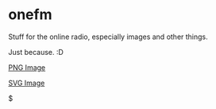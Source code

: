 # onefm
Stuff for the online radio, especially images and other things.

Just because. :D

[PNG Image](https://github.com/PeGaSuS-Coder/onefm/blob/main/logo.png)

[SVG Image](https://github.com/PeGaSuS-Coder/onefm/blob/main/logo.svg)

$
